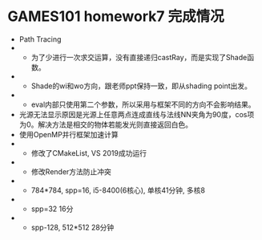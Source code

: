 # GAMES101 homework7 完成情况
* Path Tracing
* * 为了少进行一次求交运算，没有直接递归castRay，而是实现了Shade函数。
* * Shade的wi和wo方向，跟老师ppt保持一致，即从shading point出发。
* * eval内部只使用第二个参数，所以采用与框架不同的方向不会影响结果。
* 光源无法显示原因是光源上任意两点连成直线与法线NN夹角为90度，cos项为0。解决方法是相交的物体若能发光则直接返回白色。
* 使用OpenMP并行框架加速计算
* * 修改了CMakeList, VS 2019成功运行
* * 修改Render方法防止冲突
* * 784*784, spp=16, i5-8400(6核心), 单核41分钟, 多核8
* * spp=32 16分
* * spp-128, 512*512 28分钟
